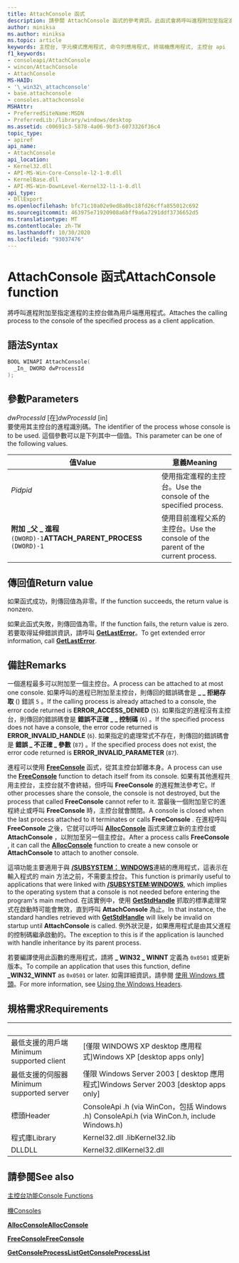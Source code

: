 ```yaml
---
title: AttachConsole 函式
description: 請參閱 AttachConsole 函式的參考資訊，此函式會將呼叫進程附加至指定進程的主控台。
author: miniksa
ms.author: miniksa
ms.topic: article
keywords: 主控台, 字元模式應用程式, 命令列應用程式, 終端機應用程式, 主控台 api
f1_keywords:
- consoleapi/AttachConsole
- wincon/AttachConsole
- AttachConsole
MS-HAID:
- '\_win32\_attachconsole'
- base.attachconsole
- consoles.attachconsole
MSHAttr:
- PreferredSiteName:MSDN
- PreferredLib:/library/windows/desktop
ms.assetid: c00691c3-5878-4a06-9bf3-6073326f36c4
topic_type:
- apiref
api_name:
- AttachConsole
api_location:
- Kernel32.dll
- API-MS-Win-Core-Console-l2-1-0.dll
- KernelBase.dll
- API-MS-Win-DownLevel-Kernel32-l1-1-0.dll
api_type:
- DllExport
ms.openlocfilehash: bfc71c10a02e9ed8a0bc18fd26cffa855012c692
ms.sourcegitcommit: 463975e71920908a6bff9a6a7291ddf3736652d5
ms.translationtype: MT
ms.contentlocale: zh-TW
ms.lasthandoff: 10/30/2020
ms.locfileid: "93037476"
---
```

# <a name="attachconsole-function"></a><span data-ttu-id="050c4-104">AttachConsole 函式</span><span class="sxs-lookup"><span data-stu-id="050c4-104">AttachConsole function</span></span>

<span data-ttu-id="050c4-105">將呼叫進程附加至指定進程的主控台做為用戶端應用程式。</span><span class="sxs-lookup"><span data-stu-id="050c4-105">Attaches the calling process to the console of the specified process as a client application.</span></span>

## <a name="syntax"></a><span data-ttu-id="050c4-106">語法</span><span class="sxs-lookup"><span data-stu-id="050c4-106">Syntax</span></span>

```C
BOOL WINAPI AttachConsole(
  _In_ DWORD dwProcessId
);
```

## <a name="parameters"></a><span data-ttu-id="050c4-107">參數</span><span class="sxs-lookup"><span data-stu-id="050c4-107">Parameters</span></span>

<span data-ttu-id="050c4-108">*dwProcessId* \[在\]</span><span class="sxs-lookup"><span data-stu-id="050c4-108">*dwProcessId* \[in\]</span></span>  
<span data-ttu-id="050c4-109">要使用其主控台的進程識別碼。</span><span class="sxs-lookup"><span data-stu-id="050c4-109">The identifier of the process whose console is to be used.</span></span> <span data-ttu-id="050c4-110">這個參數可以是下列其中一個值。</span><span class="sxs-lookup"><span data-stu-id="050c4-110">This parameter can be one of the following values.</span></span>

| <span data-ttu-id="050c4-111">值</span><span class="sxs-lookup"><span data-stu-id="050c4-111">Value</span></span> | <span data-ttu-id="050c4-112">意義</span><span class="sxs-lookup"><span data-stu-id="050c4-112">Meaning</span></span> |
|-|-|
| <span data-ttu-id="050c4-113">*Pid*</span><span class="sxs-lookup"><span data-stu-id="050c4-113">*pid*</span></span> | <span data-ttu-id="050c4-114">使用指定進程的主控台。</span><span class="sxs-lookup"><span data-stu-id="050c4-114">Use the console of the specified process.</span></span> |
| <span data-ttu-id="050c4-115">**附加 \_父 \_ 進程**`(DWORD)-1`</span><span class="sxs-lookup"><span data-stu-id="050c4-115">**ATTACH\_PARENT\_PROCESS** `(DWORD)-1`</span></span> | <span data-ttu-id="050c4-116">使用目前進程父系的主控台。</span><span class="sxs-lookup"><span data-stu-id="050c4-116">Use the console of the parent of the current process.</span></span> |

## <a name="return-value"></a><span data-ttu-id="050c4-117">傳回值</span><span class="sxs-lookup"><span data-stu-id="050c4-117">Return value</span></span>

<span data-ttu-id="050c4-118">如果函式成功，則傳回值為非零。</span><span class="sxs-lookup"><span data-stu-id="050c4-118">If the function succeeds, the return value is nonzero.</span></span>

<span data-ttu-id="050c4-119">如果此函式失敗，則傳回值為零。</span><span class="sxs-lookup"><span data-stu-id="050c4-119">If the function fails, the return value is zero.</span></span> <span data-ttu-id="050c4-120">若要取得延伸錯誤資訊，請呼叫 [**GetLastError**](https://msdn.microsoft.com/library/windows/desktop/ms679360)。</span><span class="sxs-lookup"><span data-stu-id="050c4-120">To get extended error information, call [**GetLastError**](https://msdn.microsoft.com/library/windows/desktop/ms679360).</span></span>

## <a name="remarks"></a><span data-ttu-id="050c4-121">備註</span><span class="sxs-lookup"><span data-stu-id="050c4-121">Remarks</span></span>

<span data-ttu-id="050c4-122">一個進程最多可以附加至一個主控台。</span><span class="sxs-lookup"><span data-stu-id="050c4-122">A process can be attached to at most one console.</span></span> <span data-ttu-id="050c4-123">如果呼叫的進程已附加至主控台，則傳回的錯誤碼會是 **\_ \_ 拒絕存取** () 錯誤 `5` 。</span><span class="sxs-lookup"><span data-stu-id="050c4-123">If the calling process is already attached to a console, the error code returned is **ERROR\_ACCESS\_DENIED** (`5`).</span></span> <span data-ttu-id="050c4-124">如果指定的進程沒有主控台，則傳回的錯誤碼會是 **錯誤不正確 \_ \_ 控制碼** (`6`) 。</span><span class="sxs-lookup"><span data-stu-id="050c4-124">If the specified process does not have a console, the error code returned is **ERROR\_INVALID\_HANDLE** (`6`).</span></span> <span data-ttu-id="050c4-125">如果指定的處理常式不存在，則傳回的錯誤碼會是 **錯誤 \_ 不正確 \_ 參數** (`87`) 。</span><span class="sxs-lookup"><span data-stu-id="050c4-125">If the specified process does not exist, the error code returned is **ERROR\_INVALID\_PARAMETER** (`87`).</span></span>

<span data-ttu-id="050c4-126">進程可以使用 [**FreeConsole**](freeconsole.md) 函式，從其主控台卸離本身。</span><span class="sxs-lookup"><span data-stu-id="050c4-126">A process can use the [**FreeConsole**](freeconsole.md) function to detach itself from its console.</span></span> <span data-ttu-id="050c4-127">如果有其他進程共用主控台，主控台就不會終結，但呼叫 **FreeConsole** 的進程無法參考它。</span><span class="sxs-lookup"><span data-stu-id="050c4-127">If other processes share the console, the console is not destroyed, but the process that called **FreeConsole** cannot refer to it.</span></span> <span data-ttu-id="050c4-128">當最後一個附加至它的進程終止或呼叫 **FreeConsole** 時，主控台就會關閉。</span><span class="sxs-lookup"><span data-stu-id="050c4-128">A console is closed when the last process attached to it terminates or calls **FreeConsole** .</span></span> <span data-ttu-id="050c4-129">在進程呼叫 **FreeConsole** 之後，它就可以呼叫 [**AllocConsole**](allocconsole.md) 函式來建立新的主控台或 **AttachConsole** ，以附加至另一個主控台。</span><span class="sxs-lookup"><span data-stu-id="050c4-129">After a process calls **FreeConsole** , it can call the [**AllocConsole**](allocconsole.md) function to create a new console or **AttachConsole** to attach to another console.</span></span>

<span data-ttu-id="050c4-130">這項功能主要適用于與 [**/SUBSYSTEM： WINDOWS**](https://docs.microsoft.com/cpp/build/reference/subsystem-specify-subsystem)連結的應用程式，這表示在輸入程式的 main 方法之前，不需要主控台。</span><span class="sxs-lookup"><span data-stu-id="050c4-130">This function is primarily useful to applications that were linked with [**/SUBSYSTEM:WINDOWS**](https://docs.microsoft.com/cpp/build/reference/subsystem-specify-subsystem), which implies to the operating system that a console is not needed before entering the program's main method.</span></span> <span data-ttu-id="050c4-131">在該實例中，使用 [**GetStdHandle**](getstdhandle.md) 抓取的標準處理常式在啟動時可能會無效，直到呼叫 **AttachConsole** 為止。</span><span class="sxs-lookup"><span data-stu-id="050c4-131">In that instance, the standard handles retrieved with [**GetStdHandle**](getstdhandle.md) will likely be invalid on startup until **AttachConsole** is called.</span></span> <span data-ttu-id="050c4-132">例外狀況是，如果應用程式是由其父進程的控制碼繼承啟動的。</span><span class="sxs-lookup"><span data-stu-id="050c4-132">The exception to this is if the application is launched with handle inheritance by its parent process.</span></span>

<span data-ttu-id="050c4-133">若要編譯使用此函數的應用程式，請將 **\_ WIN32 \_ WINNT** 定義為 `0x0501` 或更新版本。</span><span class="sxs-lookup"><span data-stu-id="050c4-133">To compile an application that uses this function, define **\_WIN32\_WINNT** as `0x0501` or later.</span></span> <span data-ttu-id="050c4-134">如需詳細資訊，請參閱 [使用 Windows 標頭](https://msdn.microsoft.com/library/windows/desktop/aa383745)。</span><span class="sxs-lookup"><span data-stu-id="050c4-134">For more information, see [Using the Windows Headers](https://msdn.microsoft.com/library/windows/desktop/aa383745).</span></span>

## <a name="requirements"></a><span data-ttu-id="050c4-135">規格需求</span><span class="sxs-lookup"><span data-stu-id="050c4-135">Requirements</span></span>

| &nbsp; | &nbsp; |
|-|-|
| <span data-ttu-id="050c4-136">最低支援的用戶端</span><span class="sxs-lookup"><span data-stu-id="050c4-136">Minimum supported client</span></span> | <span data-ttu-id="050c4-137">\[僅限 WINDOWS XP desktop 應用程式\]</span><span class="sxs-lookup"><span data-stu-id="050c4-137">Windows XP \[desktop apps only\]</span></span> |
| <span data-ttu-id="050c4-138">最低支援的伺服器</span><span class="sxs-lookup"><span data-stu-id="050c4-138">Minimum supported server</span></span> | <span data-ttu-id="050c4-139">僅限 Windows Server 2003 \[ desktop 應用程式\]</span><span class="sxs-lookup"><span data-stu-id="050c4-139">Windows Server 2003 \[desktop apps only\]</span></span> |
| <span data-ttu-id="050c4-140">標頭</span><span class="sxs-lookup"><span data-stu-id="050c4-140">Header</span></span> | <span data-ttu-id="050c4-141">ConsoleApi .h (via WinCon，包括 Windows .h) </span><span class="sxs-lookup"><span data-stu-id="050c4-141">ConsoleApi.h (via WinCon.h, include Windows.h)</span></span> |
| <span data-ttu-id="050c4-142">程式庫</span><span class="sxs-lookup"><span data-stu-id="050c4-142">Library</span></span> | <span data-ttu-id="050c4-143">Kernel32.dll .lib</span><span class="sxs-lookup"><span data-stu-id="050c4-143">Kernel32.lib</span></span> |
| <span data-ttu-id="050c4-144">DLL</span><span class="sxs-lookup"><span data-stu-id="050c4-144">DLL</span></span> | <span data-ttu-id="050c4-145">Kernel32.dll</span><span class="sxs-lookup"><span data-stu-id="050c4-145">Kernel32.dll</span></span> |

## <a name="see-also"></a><span data-ttu-id="050c4-146">請參閱</span><span class="sxs-lookup"><span data-stu-id="050c4-146">See also</span></span>

[<span data-ttu-id="050c4-147">主控台功能</span><span class="sxs-lookup"><span data-stu-id="050c4-147">Console Functions</span></span>](console-functions.md)

[<span data-ttu-id="050c4-148">機</span><span class="sxs-lookup"><span data-stu-id="050c4-148">Consoles</span></span>](consoles.md)

[<span data-ttu-id="050c4-149">**AllocConsole**</span><span class="sxs-lookup"><span data-stu-id="050c4-149">**AllocConsole**</span></span>](allocconsole.md)

[<span data-ttu-id="050c4-150">**FreeConsole**</span><span class="sxs-lookup"><span data-stu-id="050c4-150">**FreeConsole**</span></span>](freeconsole.md)

[<span data-ttu-id="050c4-151">**GetConsoleProcessList**</span><span class="sxs-lookup"><span data-stu-id="050c4-151">**GetConsoleProcessList**</span></span>](getconsoleprocesslist.md)
